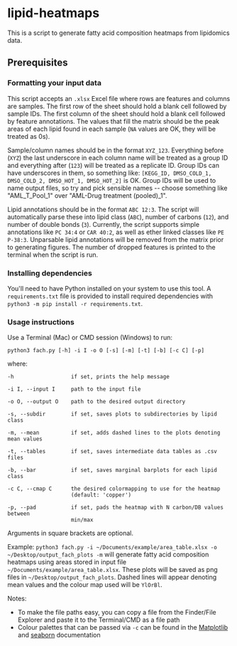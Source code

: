 # lipid-heatmaps

This is a script to generate fatty acid composition heatmaps from lipidomics data.

## Prerequisites

### Formatting your input data

This script accepts an `.xlsx` Excel file where rows are features and columns are samples. The first row of the sheet should hold a blank cell followed by sample IDs. The first column of the sheet should hold a blank cell followed by feature annotations. The values that fill the matrix should be the peak areas of each lipid found in each sample (`NA` values are OK, they will be treated as 0s).

Sample/column names should be in the format `XYZ_123`. Everything before (`XYZ`) the last underscore in each column name will be treated as a group ID and everything after (`123`) will be treated as a replicate ID. Group IDs can have underscores in them, so something like: `[KEGG_ID, DMSO_COLD_1, DMSO_COLD_2, DMSO_HOT_1, DMSO_HOT_2]` is OK. Group IDs will be used to name output files, so try and pick sensible names -- choose something like "AML_T_Pool_1" over "AML-Drug treatment (pooled)_1".

Lipid annotations should be in the format `ABC 12:3`. The script will automatically parse these into lipid class (`ABC`), number of carbons (`12`), and number of double bonds (`3`). Currently, the script supports simple annotations like `PC 34:4` or `CAR 40:2`, as well as ether linked classes like `PE P-38:3`. Unparsable lipid annotations will be removed from the matrix prior to generating figures. The number of dropped features is printed to the terminal when the script is run.

### Installing dependencies

You'll need to have Python installed on your system to use this tool. A `requirements.txt` file is provided to install required dependencies with `python3 -m pip install -r requirements.txt`.

### Usage instructions

Use a Terminal (Mac) or CMD session (Windows) to run:

```
python3 fach.py [-h] -i I -o O [-s] [-m] [-t] [-b] [-c C] [-p]
```

where:

```
-h                  if set, prints the help message

-i I, --input I     path to the input file

-o O, --output O    path to the desired output directory

-s, --subdir        if set, saves plots to subdirectories by lipid class

-m, --mean          if set, adds dashed lines to the plots denoting mean values

-t, --tables        if set, saves intermediate data tables as .csv files

-b, --bar           if set, saves marginal barplots for each lipid class

-c C, --cmap C      the desired colormapping to use for the heatmap
                    (default: 'copper')

-p, --pad           if set, pads the heatmap with N carbon/DB values between
                    min/max
```

Arguments in square brackets are optional.

Example: `python3 fach.py -i ~/Documents/example/area_table.xlsx -o ~/Desktop/output_fach_plots -m` will generate fatty acid composition heatmaps using areas stored in input file `~/Documents/example/area_table.xlsx`. These plots will be saved as png files in `~/Desktop/output_fach_plots`. Dashed lines will appear denoting mean values and the colour map used will be `YlOrBl`.

Notes:
* To make the file paths easy, you can copy a file from the Finder/File Explorer and paste it to the Terminal/CMD as a file path
* Colour palettes that can be passed via `-c` can be found in the [Matplotlib](https://matplotlib.org/stable/tutorials/colors/colormaps.html) and [seaborn](https://seaborn.pydata.org/tutorial/color_palettes.html) documentation
